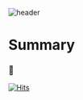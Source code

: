 ![header](https://capsule-render.vercel.app/api?type=transparent&color=auto&height=300&section=header&text=Welcome%20to%20Preznt&fontSize=90)

# Summary
### :penguin:

[![Hits](https://hits.seeyoufarm.com/api/count/incr/badge.svg?url=https%3A%2F%2Fgithub.com%2FPreznt%2Fhit-counter&count_bg=%2379C83D&title_bg=%23555555&icon=&icon_color=%23E7E7E7&title=hits&edge_flat=false)](https://hits.seeyoufarm.com)

